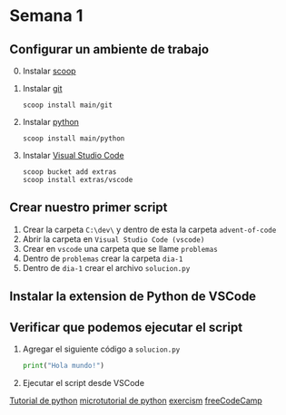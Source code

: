 # Semana 1 

## Configurar un ambiente de trabajo

0. Instalar [scoop](https://scoop.sh) 

1. Instalar [git](https://gitforwindows.org/)
    ```
    scoop install main/git
    ```

1. Instalar [python](https://python.org/downloads)
    ```
    scoop install main/python
    ```

1. Instalar [Visual Studio Code](https://code.visualstudio.com/Download)
    ```
    scoop bucket add extras
    scoop install extras/vscode
    ```

## Crear nuestro primer script

1. Crear la carpeta `C:\dev\` y dentro de esta la carpeta `advent-of-code` 
1. Abrir la carpeta en `Visual Studio Code (vscode)`
1. Crear en `vscode` una carpeta que se llame `problemas`
1. Dentro de `problemas` crear la carpeta `dia-1`
1. Dentro de `dia-1` crear el archivo `solucion.py`

## Instalar la extension de Python de VSCode

## Verificar que podemos ejecutar el script

1. Agregar el siguiente código a `solucion.py`
    ```python
    print("Hola mundo!")
    ```
1. Ejecutar el script desde VSCode



[Tutorial de python](https://docs.python.org/es/3.12/tutorial/)
[microtutorial de python](https://argentinaenpython.com/material-de-difusion/microtutorial_argentina-en-python.pdf)
[exercism](https://exercism.org/tracks/python)
[freeCodeCamp](https://www.freecodecamp.org/espanol/learn/scientific-computing-with-python/#python-for-everybody)